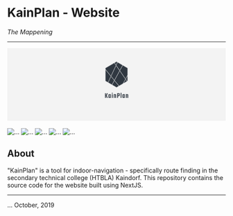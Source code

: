 # KainPlan - Website
_The Mappening_

---

![Banner](public/media/logo-banner.png)

![...](https://img.shields.io/github/stars/KainPlan/website?style=social) ![...](https://img.shields.io/github/watchers/KainPlan/website?style=social) ![...](https://img.shields.io/github/languages/count/KainPlan/website) ![...](https://img.shields.io/github/languages/top/KainPlan/website) ![...](https://img.shields.io/github/last-commit/KainPlan/website)

## About

"KainPlan" is a tool for indoor-navigation - specifically route finding in the secondary technical college (HTBLA) Kaindorf. This repository contains the source code for the website built using NextJS.

---

... October, 2019